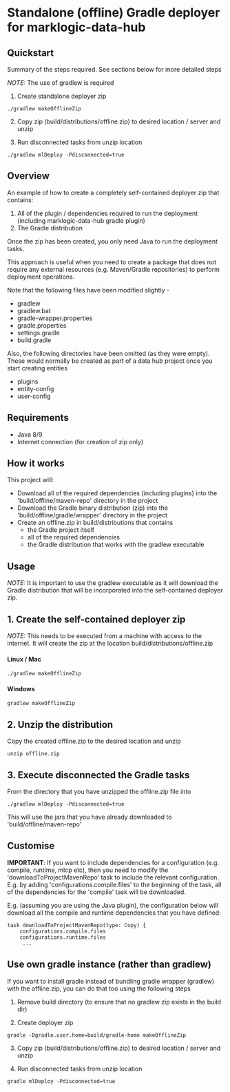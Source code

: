 # Standalone (offline) Gradle deployer for marklogic-data-hub 

## Quickstart 

Summary of the steps required. See sections below for more detailed steps

*NOTE:* The use of gradlew is required

1. Create standalone deployer zip
```
./gradlew makeOfflineZip 
```
2. Copy zip (build/distributions/offline.zip) to desired location / server and unzip

3. Run disconnected tasks from unzip location
```
./gradlew mlDeploy -Pdisconnected=true
```


## Overview 

An example of how to create a completely self-contained deployer zip that contains:

1. All of the plugin / dependencies required to run the deployment (including marklogic-data-hub gradle plugin)
2. The Gradle distribution

Once the zip has been created, you only need Java to run the deployment tasks.

This approach is useful when you need to create a package that does not require any external resources (e.g. Maven/Gradle repositories) to perform deployment operations. 

Note that the following files have been modified slightly -
* gradlew
* gradlew.bat 
* gradle-wrapper.properties 
* gradle.properties 
* settings.gradle
* build.gradle

Also, the following directories have been omitted (as they were empty). These would normally be created as part of a data hub project once you start creating entities
* plugins
* entity-config
* user-config


## Requirements

* Java 8/9
* Internet connection (for creation of zip only)


## How it works 

This project will:

* Download all of the required dependencies (including plugins) into the 'build/offline/maven-repo' directory in the project
* Download the Gradle binary distribution (zip) into the 'build/offline/gradle/wrapper' directory in the project
* Create an offline.zip in build/distributions that contains 
    * the Gradle project itself
    * all of the required dependencies 
    * the Gradle distribution that works with the gradlew executable
    

## Usage 

*NOTE:* It is important to use the gradlew executable as it will download the Gradle distribution that will be incorporated into the self-contained deployer zip.

## 1. Create the self-contained deployer zip

*NOTE:* This needs to be executed from a machine with access to the internet. It will create the zip at the location build/distributions/offline.zip 

#### Linux / Mac

```
./gradlew makeOfflineZip 
```

#### Windows

```
gradlew makeOfflineZip 
```


## 2. Unzip the distribution

Copy the created offline.zip to the desired location and unzip

```
unzip offline.zip  
```

## 3. Execute disconnected the Gradle tasks 

From the directory that you have unzipped the offline.zip file into 

```
./gradlew mlDeploy -Pdisconnected=true
```

This will use the jars that you have already downloaded to 'build/offline/maven-repo'

## Customise

**IMPORTANT**: If you want to include dependencies for a configuration (e.g. compile, runtime, mlcp etc), then you need to modify the 'downloadToProjectMavenRepo' task to include the relevant configuration. E.g. by adding 'configurations.compile.files' to the beginning of the task, all of the dependencies for the 'compile' task will be downloaded.

E.g. (assuming you are using the Java plugin), the configuration below will download all the compile and runtime dependencies that you have defined: 

```
task downloadToProjectMavenRepo(type: Copy) {
    configurations.compile.files
    configurations.runtime.files
     ...
```

## Use own gradle instance (rather than gradlew)

If you want to install gradle instead of bundling gradle wrapper (gradlew) with the offline.zip, you can do that too using the following steps

1. Remove build directory (to ensure that no gradlew zip exists in the build dir)

2. Create deployer zip
```
gradle -Dgradle.user.home=build/gradle-home makeOfflineZip 
```
3. Copy zip (build/distributions/offline.zip) to desired location / server and unzip

4. Run  disconnected tasks from unzip location
```
gradle mlDeploy -Pdisconnected=true
```